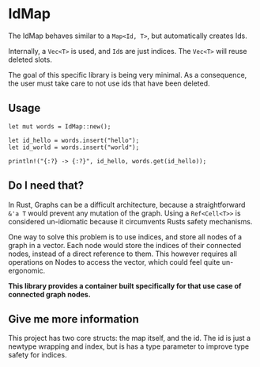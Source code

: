 

# IdMap

The IdMap behaves similar to a `Map<Id, T>`, but automatically creates Ids. 

Internally, a `Vec<T>` is used, and `Id`s are just indices. 
The `Vec<T>` will reuse deleted slots. 

The goal of this specific library is being very minimal.
As a consequence, the user must take care to not use ids that have been deleted.


## Usage

```
let mut words = IdMap::new();

let id_hello = words.insert("hello");
let id_world = words.insert("world");

println!("{:?} -> {:?}", id_hello, words.get(id_hello));

```

## Do I need that?

In Rust, Graphs can be a difficult architecture, 
because a straightforward `&'a T` would prevent any mutation of the graph. 
Using a `Ref<Cell<T>>` is considered un-idiomatic 
because it circumvents Rusts safety mechanisms.

One way to solve this problem is to use 
indices, and store all nodes of a graph in a vector.
Each node would store the indices of their connected nodes, 
instead of a direct reference to them.
This however requires all operations on Nodes to access the vector, 
which could feel quite un-ergonomic.


__This library provides a container built specifically for that use case of
connected graph nodes.__


## Give me more information

This project has two core structs: the map itself, and the id. 
The id is just a newtype wrapping and index, but is has a type parameter
to improve type safety for indices.